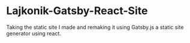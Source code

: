 # Lajkonik-Gatsby-React-Site
Taking the static site I made and remaking it using Gatsby.js a static site generator using react. 
